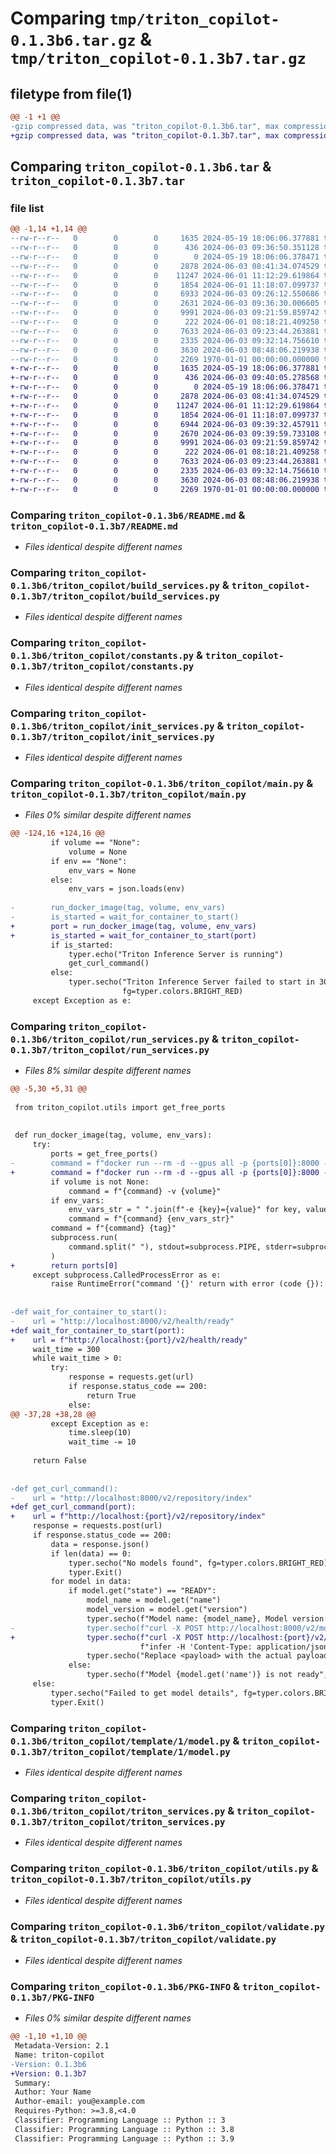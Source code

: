 # Comparing `tmp/triton_copilot-0.1.3b6.tar.gz` & `tmp/triton_copilot-0.1.3b7.tar.gz`

## filetype from file(1)

```diff
@@ -1 +1 @@
-gzip compressed data, was "triton_copilot-0.1.3b6.tar", max compression
+gzip compressed data, was "triton_copilot-0.1.3b7.tar", max compression
```

## Comparing `triton_copilot-0.1.3b6.tar` & `triton_copilot-0.1.3b7.tar`

### file list

```diff
@@ -1,14 +1,14 @@
--rw-r--r--   0        0        0     1635 2024-05-19 18:06:06.377881 triton_copilot-0.1.3b6/README.md
--rw-r--r--   0        0        0      436 2024-06-03 09:36:50.351128 triton_copilot-0.1.3b6/pyproject.toml
--rw-r--r--   0        0        0        0 2024-05-19 18:06:06.378471 triton_copilot-0.1.3b6/triton_copilot/__init__.py
--rw-r--r--   0        0        0     2878 2024-06-03 08:41:34.074529 triton_copilot-0.1.3b6/triton_copilot/build_services.py
--rw-r--r--   0        0        0    11247 2024-06-01 11:12:29.619864 triton_copilot-0.1.3b6/triton_copilot/constants.py
--rw-r--r--   0        0        0     1854 2024-06-01 11:18:07.099737 triton_copilot-0.1.3b6/triton_copilot/init_services.py
--rw-r--r--   0        0        0     6933 2024-06-03 09:26:12.550686 triton_copilot-0.1.3b6/triton_copilot/main.py
--rw-r--r--   0        0        0     2631 2024-06-03 09:36:30.006605 triton_copilot-0.1.3b6/triton_copilot/run_services.py
--rw-r--r--   0        0        0     9991 2024-06-03 09:21:59.859742 triton_copilot-0.1.3b6/triton_copilot/template/1/model.py
--rw-r--r--   0        0        0      222 2024-06-01 08:18:21.409258 triton_copilot-0.1.3b6/triton_copilot/template/Dockerfile
--rw-r--r--   0        0        0     7633 2024-06-03 09:23:44.263881 triton_copilot-0.1.3b6/triton_copilot/triton_services.py
--rw-r--r--   0        0        0     2335 2024-06-03 09:32:14.756610 triton_copilot-0.1.3b6/triton_copilot/utils.py
--rw-r--r--   0        0        0     3630 2024-06-03 08:48:06.219938 triton_copilot-0.1.3b6/triton_copilot/validate.py
--rw-r--r--   0        0        0     2269 1970-01-01 00:00:00.000000 triton_copilot-0.1.3b6/PKG-INFO
+-rw-r--r--   0        0        0     1635 2024-05-19 18:06:06.377881 triton_copilot-0.1.3b7/README.md
+-rw-r--r--   0        0        0      436 2024-06-03 09:40:05.278568 triton_copilot-0.1.3b7/pyproject.toml
+-rw-r--r--   0        0        0        0 2024-05-19 18:06:06.378471 triton_copilot-0.1.3b7/triton_copilot/__init__.py
+-rw-r--r--   0        0        0     2878 2024-06-03 08:41:34.074529 triton_copilot-0.1.3b7/triton_copilot/build_services.py
+-rw-r--r--   0        0        0    11247 2024-06-01 11:12:29.619864 triton_copilot-0.1.3b7/triton_copilot/constants.py
+-rw-r--r--   0        0        0     1854 2024-06-01 11:18:07.099737 triton_copilot-0.1.3b7/triton_copilot/init_services.py
+-rw-r--r--   0        0        0     6944 2024-06-03 09:39:32.457911 triton_copilot-0.1.3b7/triton_copilot/main.py
+-rw-r--r--   0        0        0     2670 2024-06-03 09:39:59.733108 triton_copilot-0.1.3b7/triton_copilot/run_services.py
+-rw-r--r--   0        0        0     9991 2024-06-03 09:21:59.859742 triton_copilot-0.1.3b7/triton_copilot/template/1/model.py
+-rw-r--r--   0        0        0      222 2024-06-01 08:18:21.409258 triton_copilot-0.1.3b7/triton_copilot/template/Dockerfile
+-rw-r--r--   0        0        0     7633 2024-06-03 09:23:44.263881 triton_copilot-0.1.3b7/triton_copilot/triton_services.py
+-rw-r--r--   0        0        0     2335 2024-06-03 09:32:14.756610 triton_copilot-0.1.3b7/triton_copilot/utils.py
+-rw-r--r--   0        0        0     3630 2024-06-03 08:48:06.219938 triton_copilot-0.1.3b7/triton_copilot/validate.py
+-rw-r--r--   0        0        0     2269 1970-01-01 00:00:00.000000 triton_copilot-0.1.3b7/PKG-INFO
```

### Comparing `triton_copilot-0.1.3b6/README.md` & `triton_copilot-0.1.3b7/README.md`

 * *Files identical despite different names*

### Comparing `triton_copilot-0.1.3b6/triton_copilot/build_services.py` & `triton_copilot-0.1.3b7/triton_copilot/build_services.py`

 * *Files identical despite different names*

### Comparing `triton_copilot-0.1.3b6/triton_copilot/constants.py` & `triton_copilot-0.1.3b7/triton_copilot/constants.py`

 * *Files identical despite different names*

### Comparing `triton_copilot-0.1.3b6/triton_copilot/init_services.py` & `triton_copilot-0.1.3b7/triton_copilot/init_services.py`

 * *Files identical despite different names*

### Comparing `triton_copilot-0.1.3b6/triton_copilot/main.py` & `triton_copilot-0.1.3b7/triton_copilot/main.py`

 * *Files 0% similar despite different names*

```diff
@@ -124,16 +124,16 @@
         if volume == "None":
             volume = None
         if env == "None":
             env_vars = None
         else:
             env_vars = json.loads(env)
 
-        run_docker_image(tag, volume, env_vars)
-        is_started = wait_for_container_to_start()
+        port = run_docker_image(tag, volume, env_vars)
+        is_started = wait_for_container_to_start(port)
         if is_started:
             typer.echo("Triton Inference Server is running")
             get_curl_command()
         else:
             typer.secho("Triton Inference Server failed to start in 300s, please check docker logs",
                         fg=typer.colors.BRIGHT_RED)
     except Exception as e:
```

### Comparing `triton_copilot-0.1.3b6/triton_copilot/run_services.py` & `triton_copilot-0.1.3b7/triton_copilot/run_services.py`

 * *Files 8% similar despite different names*

```diff
@@ -5,30 +5,31 @@
 
 from triton_copilot.utils import get_free_ports
 
 
 def run_docker_image(tag, volume, env_vars):
     try:
         ports = get_free_ports()
-        command = f"docker run --rm -d --gpus all -p {ports[0]}:8000 -p {ports[1]}:8001 -p {ports[2]}:8002 "
+        command = f"docker run --rm -d --gpus all -p {ports[0]}:8000 -p {ports[1]}:8001 -p {ports[2]}:8002"
         if volume is not None:
             command = f"{command} -v {volume}"
         if env_vars:
             env_vars_str = " ".join(f"-e {key}={value}" for key, value in env_vars.items())
             command = f"{command} {env_vars_str}"
         command = f"{command} {tag}"
         subprocess.run(
             command.split(" "), stdout=subprocess.PIPE, stderr=subprocess.PIPE, check=True
         )
+        return ports[0]
     except subprocess.CalledProcessError as e:
         raise RuntimeError("command '{}' return with error (code {}): {}, error: {}".format(e.cmd, e.returncode, e.output, e.stderr))
 
 
-def wait_for_container_to_start():
-    url = "http://localhost:8000/v2/health/ready"
+def wait_for_container_to_start(port):
+    url = f"http://localhost:{port}/v2/health/ready"
     wait_time = 300
     while wait_time > 0:
         try:
             response = requests.get(url)
             if response.status_code == 200:
                 return True
             else:
@@ -37,28 +38,28 @@
         except Exception as e:
             time.sleep(10)
             wait_time -= 10
 
     return False
 
 
-def get_curl_command():
-    url = "http://localhost:8000/v2/repository/index"
+def get_curl_command(port):
+    url = f"http://localhost:{port}/v2/repository/index"
     response = requests.post(url)
     if response.status_code == 200:
         data = response.json()
         if len(data) == 0:
             typer.secho("No models found", fg=typer.colors.BRIGHT_RED)
             typer.Exit()
         for model in data:
             if model.get("state") == "READY":
                 model_name = model.get("name")
                 model_version = model.get("version")
                 typer.secho(f"Model name: {model_name}, Model version: {model_version} is ready, \n curl command to infer:")
-                typer.secho(f"curl -X POST http://localhost:8000/v2/models/{model_name}/versions/{model_version}/"
+                typer.secho(f"curl -X POST http://localhost:{port}/v2/models/{model_name}/versions/{model_version}/"
                             f"infer -H 'Content-Type: application/json' -d <payload>", fg=typer.colors.BRIGHT_GREEN)
                 typer.secho("Replace <payload> with the actual payload, refer triton docs for payload format https://github.com/triton-inference-server/server/blob/main/docs/protocol/extension_binary_data.md", fg=typer.colors.YELLOW)
             else:
                 typer.secho(f"Model {model.get('name')} is not ready", fg=typer.colors.BRIGHT_YELLOW)
     else:
         typer.secho("Failed to get model details", fg=typer.colors.BRIGHT_RED)
         typer.Exit()
```

### Comparing `triton_copilot-0.1.3b6/triton_copilot/template/1/model.py` & `triton_copilot-0.1.3b7/triton_copilot/template/1/model.py`

 * *Files identical despite different names*

### Comparing `triton_copilot-0.1.3b6/triton_copilot/triton_services.py` & `triton_copilot-0.1.3b7/triton_copilot/triton_services.py`

 * *Files identical despite different names*

### Comparing `triton_copilot-0.1.3b6/triton_copilot/utils.py` & `triton_copilot-0.1.3b7/triton_copilot/utils.py`

 * *Files identical despite different names*

### Comparing `triton_copilot-0.1.3b6/triton_copilot/validate.py` & `triton_copilot-0.1.3b7/triton_copilot/validate.py`

 * *Files identical despite different names*

### Comparing `triton_copilot-0.1.3b6/PKG-INFO` & `triton_copilot-0.1.3b7/PKG-INFO`

 * *Files 0% similar despite different names*

```diff
@@ -1,10 +1,10 @@
 Metadata-Version: 2.1
 Name: triton-copilot
-Version: 0.1.3b6
+Version: 0.1.3b7
 Summary: 
 Author: Your Name
 Author-email: you@example.com
 Requires-Python: >=3.8,<4.0
 Classifier: Programming Language :: Python :: 3
 Classifier: Programming Language :: Python :: 3.8
 Classifier: Programming Language :: Python :: 3.9
```

